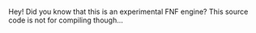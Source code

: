 Hey! Did you know that this is an experimental FNF engine?
This source code is not for compiling though...
